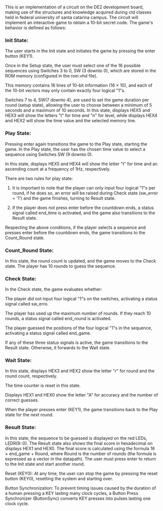 This is an implementation of a circuit on the DE2 development board, making use of the structures and knowledge acquired during ctd classes held in federal university of santa catarina campus. The circuit will implement an interactive game to obtain a 10-bit secret code. The game's behavior is defined as follows:

### Init State:
The user starts in the Init state and initiates the game by pressing the enter button (KEY1).

Once in the Setup state, the user must select one of the 16 possible sequences using Switches 3 to 0, SW (3 downto 0), which are stored in the ROM memory (configured in the rom.vhd file).

This memory contains 16 lines of 10-bit information (16 × 10), and each of the 10-bit vectors may only contain exactly four logical "1"s.

Switches 7 to 4, SW(7 downto 4), are used to set the game duration per round (setup state), allowing the user to choose between a minimum of 5 seconds and a maximum of 10 seconds. In this state, displays HEX5 and HEX3 will show the letters "t" for time and "n" for level, while displays HEX4 and HEX2 will show the time value and the selected memory line.

### Play State:
Pressing enter again transitions the game to the Play state, starting the game. In the Play state, the user has the chosen time value to select a sequence using Switches SW (9 downto 0).

In this state, displays HEX5 and HEX4 will show the letter "t" for time and an ascending count at a frequency of 1Hz, respectively.

There are two rules for play state:

1. It is important to note that the player can only input four logical "1"s per round, if he does so, an error will be raised during Check state (sw_error = '1') and the game finishes, turning to Result state.

2. If the player does not press enter before the countdown ends, a status signal called end_time is activated, and the game also transitions to the Result state.

Respecting the above conditions, if the player selects a sequence and presses enter before the countdown ends, the game transitions to the Count_Round state.

### Count_Round State:

In this state, the round count is updated, and the game moves to the Check state. The player has 10 rounds to guess the sequence.

### Check State:
In the Check state, the game evaluates whether:

The player did not input four logical "1"s on the switches, activating a status signal called sw_erro.

The player has used up the maximum number of rounds. If they reach 10 rounds, a status signal called end_round is activated.

The player guessed the positions of the four logical "1"s in the sequence, activating a status signal called end_game.

If any of these three status signals is active, the game transitions to the Result state. Otherwise, it forwards to the Wait state.

### Wait State:
In this state, displays HEX3 and HEX2 show the letter "r" for round and the round count, respectively.

The time counter is reset in this state.

Displays HEX1 and HEX0 show the letter "A" for accuracy and the number of correct guesses.

When the player presses enter (KEY1), the game transitions back to the Play state for the next round.

### Result State:
In this state, the sequence to be guessed is displayed on the red LEDs, LEDR(9::0). The Result state also shows the final score in hexadecimal on displays HEX1 and HEX0. The final score is calculated using the formula 16 × end_game + Round, where Round is the number of rounds (the formula is expressed as a vector in the datapath). The user must press enter to return to the Init state and start another round.

Reset (KEY0):
At any time, the user can stop the game by pressing the reset button (KEY0), resetting the system and starting over.

Button Synchronization:
To prevent timing issues caused by the duration of a human pressing a KEY lasting many clock cycles, a Button Press Synchronizer (ButtonSync) converts KEY presses into pulses lasting one clock cycle.